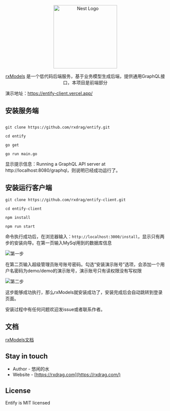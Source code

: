 <p align="center">
  <a href="https://rxdrag.com/" target="blank"><img src="https://rxdrag.com/img/logo.png" width="200" alt="Nest Logo" /></a>
</p>

 
  <p align="center"><a href="https://rxdrag.com" target="_blank">rxModels</a> 是一个低代码后端服务，基于业务模型生成后端，提供通用GraphQL接口，本项目是前端部分</p>
    <p align="center">


演示地址：https://entify-client.vercel.app/

## 安装服务端
```console

git clone https://github.com/rxdrag/entify.git

cd entify

go get

go run main.go
```
显示提示信息：Running a GraphQL API server at http://localhost:8080/graphql，则说明已经成功运行了。

## 安装运行客户端

```console
git clone https://github.com/rxdrag/entify-client.git

cd entify-client

npm install

npm run start
```
命令执行成功后，在浏览器输入：`http://localhost:3000/install`，显示只有两步的安装向导。在第一页输入MySql用到的数据库信息

![第一步](https://rxdrag.com/img/tutorial/install1.jpg)

在第二页输入超级管理员账号账号密码。勾选“安装演示账号”选项，会添加一个用户名密码为demo/demo的演示账号，演示账号只有读权限没有写权限

![第二步](https://rxdrag.com/img/tutorial/install2.jpg)

这步能够成功执行，那么rxModels就安装成功了，安装完成后会自动跳转到登录页面。

安装过程中有任何问题欢迎发issue或者联系作者。

## 文档

[rxModels文档](https://rxdrag.com/docs/rx-models/install)

## Stay in touch

- Author - 悠闲的水
- Website - [https://rxdrag.com](https://rxdrag.com/)

## License

  Entify is MIT licensed